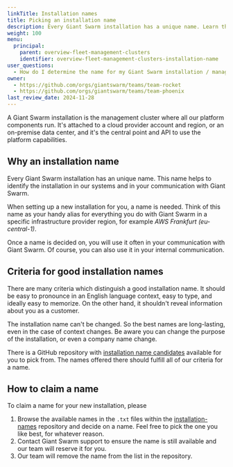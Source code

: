 ```yaml
---
linkTitle: Installation names
title: Picking an installation name
description: Every Giant Swarm installation has a unique name. Learn the rules to select a proper name for a new installation.
weight: 100
menu:
  principal:
    parent: overview-fleet-management-clusters
    identifier: overview-fleet-management-clusters-installation-name
user_questions:
  - How do I determine the name for my Giant Swarm installation / management cluster?
owner:
  - https://github.com/orgs/giantswarm/teams/team-rocket
  - https://github.com/orgs/giantswarm/teams/team-phoenix
last_review_date: 2024-11-28
---
```


A Giant Swarm installation is the management cluster where all our platform components run. It's attached to a cloud provider account and region, or an on-premise data center, and it's the central point and API to use the platform capabilities.

## Why an installation name

Every Giant Swarm installation has an unique name. This name helps to identify the installation in our systems and in your communication with Giant Swarm.

When setting up a new installation for you, a name is needed. Think of this name as your handy alias for everything you do with Giant Swarm in a specific infrastructure provider region, for example _AWS Frankfurt (eu-central-1)_.

Once a name is decided on, you will use it often in your communication with Giant Swarm. Of course, you can also use it in your internal communication.

## Criteria for good installation names

There are many criteria which distinguish a good installation name. It should be easy to pronounce in an English language context, easy to type, and ideally easy to memorize. On the other hand, it shouldn't reveal information about you as a customer.

The installation name can't be changed. So the best names are long-lasting, even in the case of context changes. Be aware you can change the purpose of the installation, or even a company name change.

There is a GitHub repository with [installation name candidates](https://github.com/giantswarm/installation-names) available for you to pick from. The names offered there should fulfill all of our criteria for a name.

## How to claim a name

To claim a name for your new installation, please

1. Browse the available names in the `.txt` files within the [installation-names](https://github.com/giantswarm/installation-names) repository and decide on a name. Feel free to pick the one you like best, for whatever reason.
2. Contact Giant Swarm support to ensure the name is still available and our team will reserve it for you.
3. Our team will remove the name from the list in the repository.

